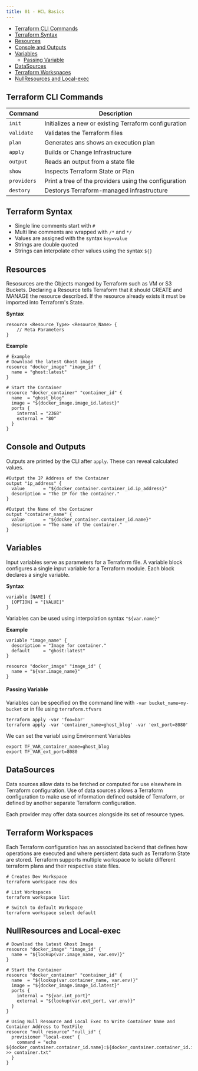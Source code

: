 ```yaml
---
title: 01 - HCL Basics
---
```

- [Terraform CLI Commands](#terraform-cli-commands)
- [Terraform Syntax](#terraform-syntax)
- [Resources](#resources)
- [Console and Outputs](#console-and-outputs)
- [Variables](#variables)
    - [Passing Variable](#passing-variable)
- [DataSources](#datasources)
- [Terraform Workspaces](#terraform-workspaces)
- [NullResources and Local-exec](#nullresources-and-local-exec)

## Terraform CLI Commands

Command | Description |
---------|----------|
`init` | Initializes a new or existing Terraform configuration
`validate` | Validates the Terraform files
`plan`   | Generates ans shows an execution plan
`apply` | Builds or Change Infrastructure
`output` | Reads an output from a state file
`show`   | Inspects Terraform State or Plan
`providers` | Print a tree of the providers using the configuration
`destory` | Destorys Terraform-managed infrastructure

## Terraform Syntax

* Single line comments start with `#`
* Multi line comments are wrapped with `/*` and `*/`
* Values are assigned with the syntax `key=value`
* Strings are double quoted
* Strings can interpolate other values using the syntax `${}`

## Resources

Resosurces are the Objects manged by Terraform such as VM or S3 Buckets. Declaring a Resource tells Terraform that it should CREATE and MANAGE the resource described. If the resource already exists it must be imported into Terraform's State.

**Syntax**
```
resource <Resource_Type> <Resource_Name> {
    // Meta Parameters
}
```

**Example**
```
# Example
# Download the latest Ghost image
resource "docker_image" "image_id" {
  name = "ghost:latest"
}

# Start the Container
resource "docker_container" "container_id" {
  name  = "ghost_blog"
  image = "${docker_image.image_id.latest}"
  ports {
    internal = "2368"
    external = "80"
  }
}
```

## Console and Outputs
Outputs are printed by the CLI after `apply`. These can reveal calculated values.

```
#Output the IP Address of the Container
output "ip_address" {
  value       = "${docker_container.container_id.ip_address}"
  description = "The IP for the container."
}

#Output the Name of the Container
output "container_name" {
  value       = "${docker_container.container_id.name}"
  description = "The name of the container."
}
```

## Variables

Input variables serve as parameters for a Terraform file. A variable block configures a single input variable for a Terraform module. Each block declares a single variable.

**Syntax**
```
variable [NAME] {
  [OPTION] = "[VALUE]"
}
```

Variables can be used using interpolation syntax `"${var.name}"`

**Example**
```
variable "image_name" {
  description = "Image for container."
  default     = "ghost:latest"
}

resource "docker_image" "image_id" {
  name = "${var.image_name}"
}
```

#### Passing Variable
Variables can be specified on the command line with `-var bucket_name=my-bucket` or in file using `terraform.tfvars` 
```
terraform apply -var 'foo=bar'
terraform apply -var 'container_name=ghost_blog' -var 'ext_port=8080'
```

We can set the variabl using Environment Variables
```
export TF_VAR_container_name=ghost_blog
export TF_VAR_ext_port=8080
```

## DataSources

Data sources allow data to be fetched or computed for use elsewhere in Terraform configuration. Use of data sources allows a Terraform configuration to make use of information defined outside of Terraform, or defined by another separate Terraform configuration.

Each provider may offer data sources alongside its set of resource types.

## Terraform Workspaces
Each Terraform configuration has an associated backend that defines how operations are executed and where persistent data such as Terraform State are stored. Terraform supports multiple workspace to isolate different terraform plans and their respective state files.

```
# Creates Dev Workspace
terraform workspace new dev

# List Workspaces
terraform workspace list

# Switch to default Workspace
terraform workspace select default
```

## NullResources and Local-exec

```
# Download the latest Ghost Image
resource "docker_image" "image_id" {
  name = "${lookup(var.image_name, var.env)}"
}

# Start the Container
resource "docker_container" "container_id" {
  name  = "${lookup(var.container_name, var.env)}"
  image = "${docker_image.image_id.latest}"
  ports {
    internal = "${var.int_port}"
    external = "${lookup(var.ext_port, var.env)}"
  }
}

# Using Null Resource and Local Exec to Write Container Name and Container Address to TextFile
resource "null_resource" "null_id" {
  provisioner "local-exec" {
    command = "echo ${docker_container.container_id.name}:${docker_container.container_id.ip_address} >> container.txt"
  }
}
```